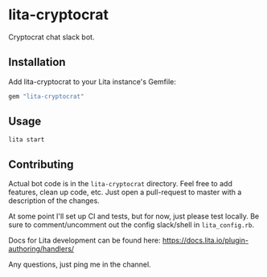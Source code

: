 # lita-cryptocrat

Cryptocrat chat slack bot.

## Installation

Add lita-cryptocrat to your Lita instance's Gemfile:

``` ruby
gem "lita-cryptocrat"
```

## Usage

```
lita start
```

## Contributing

Actual bot code is in the `lita-cryptocrat` directory.  Feel free to add features, clean up code, etc.  Just open a pull-request to master with a description of the changes.

At some point I'll set up CI and tests, but for now, just please test locally.  Be sure to comment/uncomment out the config slack/shell in `lita_config.rb`.

Docs for Lita development can be found here: https://docs.lita.io/plugin-authoring/handlers/

Any questions, just ping me in the channel.
